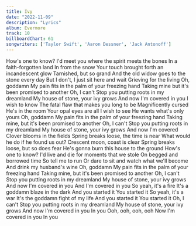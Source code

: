 ```yaml
---
title: Ivy
date: "2022-11-09"
description: "Lyrics"
album: Evermore
track: 10
billboardChart: 61
songwriters: ['Taylor Swift', 'Aaron Dessner', 'Jack Antonoff']
---
```


How's one to know?
I'd meet you where the spirit meets the bones
In a faith-forgotten land
In from the snow
Your touch brought forth an incandescent glow
Tarnished, but so grand
And the old widow goes to the stone every day
But I don't, I just sit here and wait
Grieving for the living
Oh, goddamn
My pain fits in the palm of your freezing hand
Taking mine but it's been promised to another
Oh, I can't
Stop you putting roots in my dreamland
My house of stone, your ivy grows
And now I'm covered in you
I wish to know
The fatal flaw that makes you long to be
Magnificently cursed
He's in the room
Your opal eyes are all I wish to see
He wants what's only yours
Oh, goddamn
My pain fits in the palm of your freezing hand
Taking mine, but it's been promised to another
Oh, I can't
Stop you putting roots in my dreamland
My house of stone, your ivy grows
And now I'm covered
Clover blooms in the fields
Spring breaks loose, the time is near
What would he do if he found us out?
Crescent moon, coast is clear
Spring breaks loose, but so does fear
He's gonna burn this house to the ground
How's one to know?
I'd live and die for moments that we stole
On begged and borrowed time
So tell me to run
Or dare to sit and watch what we'll become
And drink my husband's wine
Oh, goddamn
My pain fits in the palm of your freezing hand
Taking mine, but it's been promised to another
Oh, I can't
Stop you putting roots in my dreamland
My house of stone, your ivy grows
And now I'm covered in you
And I'm covered in you
So yeah, it's a fire
It's a goddamn blaze in the dark
And you started it
You started it
So yeah, it's a war
It's the goddamn fight of my life
And you started it
You started it
Oh, I can't
Stop you putting roots in my dreamland
My house of stone, your ivy grows
And now I'm covered in you
In you
Ooh, ooh, ooh, ooh
Now I'm covered in you
In you